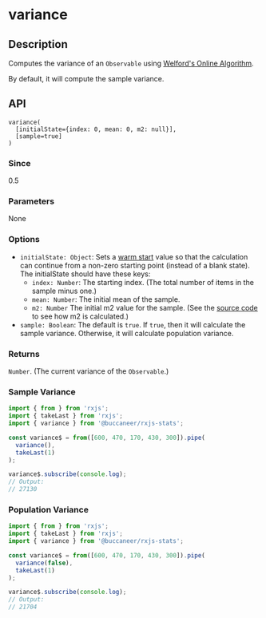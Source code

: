 # variance

## Description

Computes the variance of an `Observable` using [Welford's Online Algorithm](https://en.wikipedia.org/wiki/Algorithms_for_calculating_variance#Welford's_online_algorithm).

By default, it will compute the sample variance.

## API
```
variance(
  [initialState={index: 0, mean: 0, m2: null}],
  [sample=true]
)
```

### Since
0.5

### Parameters
None

### Options
* `initialState: Object`: Sets a [warm start](https://app.gitbook.com/@brianbuccaneer/s/rxjs-stats/guides/warm-start) value so that the calculation can continue from a non-zero starting point (instead of a blank state). The initialState should have these keys:
  * `index: Number`: The starting index. (The total number of items in the sample minus one.)
  * `mean: Number`: The initial mean of the sample.
  * `m2: Number` The initial m2 value for the sample.  (See the [source code](https://github.com/buccaneerai/rxjs-stats/blob/operators/variance.js) to see how m2 is calculated.)
* `sample: Boolean`: The default is `true`. If `true`, then it will calculate the sample variance. Otherwise, it will calculate population variance.

### Returns
`Number`. (The current variance of the `Observable`.)

### Sample Variance

```javascript
import { from } from 'rxjs';
import { takeLast } from 'rxjs';
import { variance } from '@buccaneer/rxjs-stats';

const variance$ = from([600, 470, 170, 430, 300]).pipe(
  variance(),
  takeLast(1)
);

variance$.subscribe(console.log);
// Output:
// 27130
```

### Population Variance

```javascript
import { from } from 'rxjs';
import { takeLast } from 'rxjs';
import { variance } from '@buccaneer/rxjs-stats';

const variance$ = from([600, 470, 170, 430, 300]).pipe(
  variance(false),
  takeLast(1)
);

variance$.subscribe(console.log);
// Output:
// 21704
```

